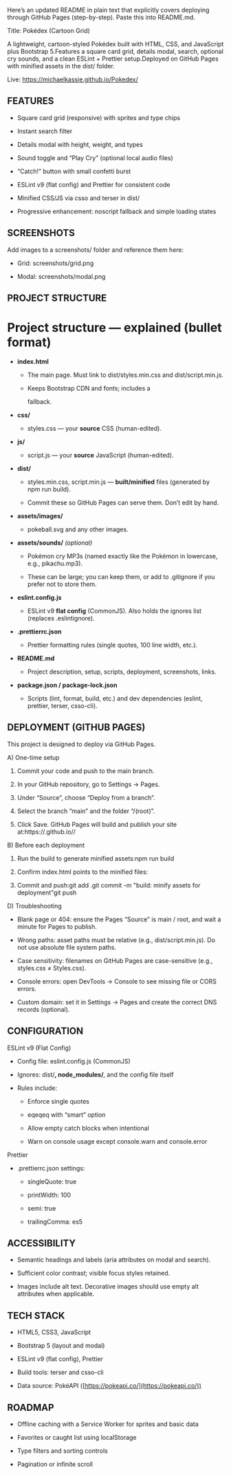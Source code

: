 Here’s an updated README in plain text that explicitly covers deploying through GitHub Pages (step-by-step). Paste this into README.md.

Title: Pokédex (Cartoon Grid)

A lightweight, cartoon-styled Pokédex built with HTML, CSS, and JavaScript plus Bootstrap 5.Features a square card grid, details modal, search, optional cry sounds, and a clean ESLint + Prettier setup.Deployed on GitHub Pages with minified assets in the dist/ folder.

Live: https://michaelkassie.github.io/Pokedex/

FEATURES
--------

*   Square card grid (responsive) with sprites and type chips
    
*   Instant search filter
    
*   Details modal with height, weight, and types
    
*   Sound toggle and “Play Cry” (optional local audio files)
    
*   “Catch!” button with small confetti burst
    
*   ESLint v9 (flat config) and Prettier for consistent code
    
*   Minified CSS/JS via csso and terser in dist/
    
*   Progressive enhancement: noscript fallback and simple loading states
    

SCREENSHOTS
-----------

Add images to a screenshots/ folder and reference them here:

*   Grid: screenshots/grid.png
    
*   Modal: screenshots/modal.png
    

PROJECT STRUCTURE
-----------------

Project structure — explained (bullet format)
=============================================

*   **index.html**
    
    *   The main page. Must link to dist/styles.min.css and dist/script.min.js.
        
    *   Keeps Bootstrap CDN and fonts; includes a
        
        fallback.
        
*   **css/**
    
    *   styles.css — your **source** CSS (human-edited).
        
*   **js/**
    
    *   script.js — your **source** JavaScript (human-edited).
        
*   **dist/**
    
    *   styles.min.css, script.min.js — **built/minified** files (generated by npm run build).
        
    *   Commit these so GitHub Pages can serve them. Don’t edit by hand.
        
*   **assets/images/**
    
    *   pokeball.svg and any other images.
        
*   **assets/sounds/** _(optional)_
    
    *   Pokémon cry MP3s (named exactly like the Pokémon in lowercase, e.g., pikachu.mp3).
        
    *   These can be large; you can keep them, or add to .gitignore if you prefer not to store them.
        
*   **eslint.config.js**
    
    *   ESLint v9 **flat config** (CommonJS). Also holds the ignores list (replaces .eslintignore).
        
*   **.prettierrc.json**
    
    *   Prettier formatting rules (single quotes, 100 line width, etc.).
        
*   **README.md**
    
    *   Project description, setup, scripts, deployment, screenshots, links.
        
*   **package.json / package-lock.json**
    
    *   Scripts (lint, format, build, etc.) and dev dependencies (eslint, prettier, terser, csso-cli).
        


DEPLOYMENT (GITHUB PAGES)
-------------------------

This project is designed to deploy via GitHub Pages.

A) One-time setup

1.  Commit your code and push to the main branch.
    
2.  In your GitHub repository, go to Settings -> Pages.
    
3.  Under “Source”, choose “Deploy from a branch”.
    
4.  Select the branch “main” and the folder “/(root)”.
    
5.  Click Save. GitHub Pages will build and publish your site at:https://.github.io//
    

B) Before each deployment

1.  Run the build to generate minified assets:npm run build
    
2.  Confirm index.html points to the minified files:
    
3.  Commit and push:git add .git commit -m "build: minify assets for deployment"git push
    

D) Troubleshooting

*   Blank page or 404: ensure the Pages “Source” is main / root, and wait a minute for Pages to publish.
    
*   Wrong paths: asset paths must be relative (e.g., dist/script.min.js). Do not use absolute file system paths.
    
*   Case sensitivity: filenames on GitHub Pages are case-sensitive (e.g., styles.css ≠ Styles.css).
    
*   Console errors: open DevTools -> Console to see missing file or CORS errors.
    
*   Custom domain: set it in Settings -> Pages and create the correct DNS records (optional).
    

CONFIGURATION
-------------

ESLint v9 (Flat Config)

*   Config file: eslint.config.js (CommonJS)
    
*   Ignores: dist/**, node\_modules/**, and the config file itself
    
*   Rules include:
    
    *   Enforce single quotes
        
    *   eqeqeq with “smart” option
        
    *   Allow empty catch blocks when intentional
        
    *   Warn on console usage except console.warn and console.error
        

Prettier

*   .prettierrc.json settings:
    
    *   singleQuote: true
        
    *   printWidth: 100
        
    *   semi: true
        
    *   trailingComma: es5
        


ACCESSIBILITY
-------------

*   Semantic headings and labels (aria attributes on modal and search).
    
*   Sufficient color contrast; visible focus styles retained.
    
*   Images include alt text. Decorative images should use empty alt attributes when applicable.
    

TECH STACK
----------

*   HTML5, CSS3, JavaScript
    
*   Bootstrap 5 (layout and modal)
    
*   ESLint v9 (flat config), Prettier
    
*   Build tools: terser and csso-cli
    
*   Data source: PokéAPI ([https://pokeapi.co/](https://pokeapi.co/))
    

ROADMAP
-------

*   Offline caching with a Service Worker for sprites and basic data
    
*   Favorites or caught list using localStorage
    
*   Type filters and sorting controls
    
*   Pagination or infinite scroll
    


